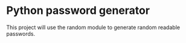 # Python password generator

This project will use the random module to generate random readable passwords.